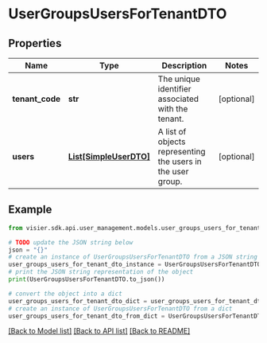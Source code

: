 # UserGroupsUsersForTenantDTO


## Properties

Name | Type | Description | Notes
------------ | ------------- | ------------- | -------------
**tenant_code** | **str** | The unique identifier associated with the tenant. | [optional] 
**users** | [**List[SimpleUserDTO]**](SimpleUserDTO.md) | A list of objects representing the users in the user group. | [optional] 

## Example

```python
from visier.sdk.api.user_management.models.user_groups_users_for_tenant_dto import UserGroupsUsersForTenantDTO

# TODO update the JSON string below
json = "{}"
# create an instance of UserGroupsUsersForTenantDTO from a JSON string
user_groups_users_for_tenant_dto_instance = UserGroupsUsersForTenantDTO.from_json(json)
# print the JSON string representation of the object
print(UserGroupsUsersForTenantDTO.to_json())

# convert the object into a dict
user_groups_users_for_tenant_dto_dict = user_groups_users_for_tenant_dto_instance.to_dict()
# create an instance of UserGroupsUsersForTenantDTO from a dict
user_groups_users_for_tenant_dto_from_dict = UserGroupsUsersForTenantDTO.from_dict(user_groups_users_for_tenant_dto_dict)
```
[[Back to Model list]](../README.md#documentation-for-models) [[Back to API list]](../README.md#documentation-for-api-endpoints) [[Back to README]](../README.md)


